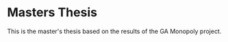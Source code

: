 Masters Thesis
=============

This is the master's thesis based on the results of the GA Monopoly project.